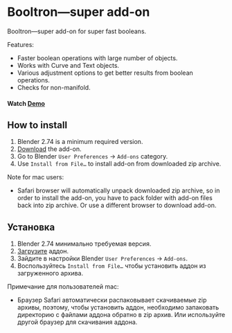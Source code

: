 Booltron—super add-on
==========================

Booltron—super add-on for super fast booleans.

Features:

* Faster boolean operations with large number of objects.
* Works with Curve and Text objects.
* Various adjustment options to get better results from boolean operations.
* Checks for non-manifold.

#### Watch [Demo][2]


How to install
--------------------------

1. Blender 2.74 is a minimum required version.
2. [Download][1] the add-on.
3. Go to Blender `User Preferences` → `Add-ons` category.
4. Use `Install from File…` to install add-on from downloaded zip archive.

Note for mac users:

* Safari browser will automatically unpack downloaded zip archive, so in order to install the add-on, you have to pack folder with add-on files back into zip archive. Or use a different browser to download add-on.


Установка
--------------------------

1. Blender 2.74 минимально требуемая версия.
2. [Загрузите][1] аддон.
3. Зайдите в настройки Blender `User Preferences` → `Add-ons`.
4. Воспользуйтесь `Install from File…` чтобы установить аддон из загруженного архива.

Примечание для пользователей mac:

* Браузер Safari автоматически распаковывает скачиваемые zip архивы, поэтому, чтобы установить аддон, необходимо запаковать директорию с файлами аддона обратно в zip архив. Или используйте другой браузер для скачивания аддона.


[1]: https://github.com/mrachinskiy/booltron/archive/master.zip
[2]: https://youtu.be/KxbJSUQpw7I
